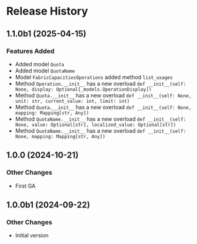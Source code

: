 # Release History

## 1.1.0b1 (2025-04-15)

### Features Added

  - Added model `Quota`
  - Added model `QuotaName`
  - Model `FabricCapacitiesOperations` added method `list_usages`
  - Method `Operation.__init__` has a new overload `def __init__(self: None, display: Optional[_models.OperationDisplay])`
  - Method `Quota.__init__` has a new overload `def __init__(self: None, unit: str, current_value: int, limit: int)`
  - Method `Quota.__init__` has a new overload `def __init__(self: None, mapping: Mapping[str, Any])`
  - Method `QuotaName.__init__` has a new overload `def __init__(self: None, value: Optional[str], localized_value: Optional[str])`
  - Method `QuotaName.__init__` has a new overload `def __init__(self: None, mapping: Mapping[str, Any])`

## 1.0.0 (2024-10-21)

### Other Changes

  - First GA

## 1.0.0b1 (2024-09-22)

### Other Changes

  - Initial version
